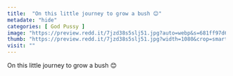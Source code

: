 ```yaml
---
title:  "On this little journey to grow a bush 😊"
metadate: "hide"
categories: [ God Pussy ]
image: "https://preview.redd.it/7jzd38s5slj51.jpg?auto=webp&s=681ff97d69298bf743b38accb0250283ab85dcd6"
thumb: "https://preview.redd.it/7jzd38s5slj51.jpg?width=1080&crop=smart&auto=webp&s=1781dacfb63373699190528066728be96de3ede2"
visit: ""
---
```

On this little journey to grow a bush 😊
